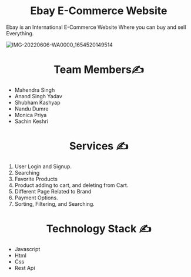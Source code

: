 <h1 align="center">  Ebay E-Commerce Website </h1>

Ebay is an International E-Commerce Website Where you can buy and sell Everything.

![IMG-20220606-WA0000_1654520149514](https://miro.medium.com/max/630/1*ZDiCjNAtffkbZHwItMee1g.png)

<h1 align="center"> Team Members✍️ </h1>

<ul>
 <li>Mahendra Singh</li>
  <li>Anand Singh Yadav </li>
  <li>Shubham Kashyap </li>
  <li>Nandu Dumre
 </li>
  <li> Monica Priya </li>
  <li> Sachin Keshri </li>


 </ul>
<h1 align="center"> Services ✍️ </h1>

 
<ol>
 <li> User Login and Signup. </li>
  <li> Searching </li>
  <li> Favorite Products </li>
  <li> Product adding to cart, and deleting from Cart. </li>
  <li> Different Page Related to Brand</li>
  <li> Payment Options. </li>
 <li> Sorting, Filtering, and Searching. </li>
 
 </ol>
 
 
 
<h1 align="center"> Technology Stack️ ✍️ </h1>


<ul>
 <li>Javascript </li>
  <li>Html </li>
  <li>Css </li>
 <li>Rest Api </li>
 </ul>
